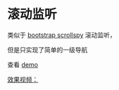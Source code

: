 # 滚动监听

类似于 [bootstrap scrollspy](https://v3.bootcss.com/javascript/#scrollspy) 滚动监听，

但是只实现了简单的一级导航

查看 [demo](https://bmxklyzj.github.io/demo-exercise/2018-06/menu-content-scroll/index.html)

[效果视频：](https://github.com/bmxklYzj/demo-exercise/raw/master/markdownImage/2018/scroll-spy.mp4)
